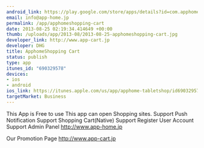 ```yaml
--- 
android_link: https://play.google.com/store/apps/details?id=com.apphome.apphomeshop&hl=ja
email: info@app-home.jp
permalink: /app/apphomeshopping-cart
date: 2013-08-25 02:19:34.414649 +00:00
thumb: /uploads/app/2013-08/2013-08-25-apphomeshopping-cart.jpg
developer_link: http://www.app-cart.jp
developer: DHG
title: ApphomeShopping Cart
status: publish
type: app
itunes_id: "690329578"
devices: 
- ios
- android
ios_link: https://itunes.apple.com/us/app/apphome-tabletshop/id690329578
targetMarket: Business
---
```


This App is Free to use
This app can open Shopping sites.
Support Push Notification
Support Shopping Cart(Native)
Support Register User Account
Support Admin Panel http://www.app-home.jp

Our Promotion Page http://www.app-cart.jp
